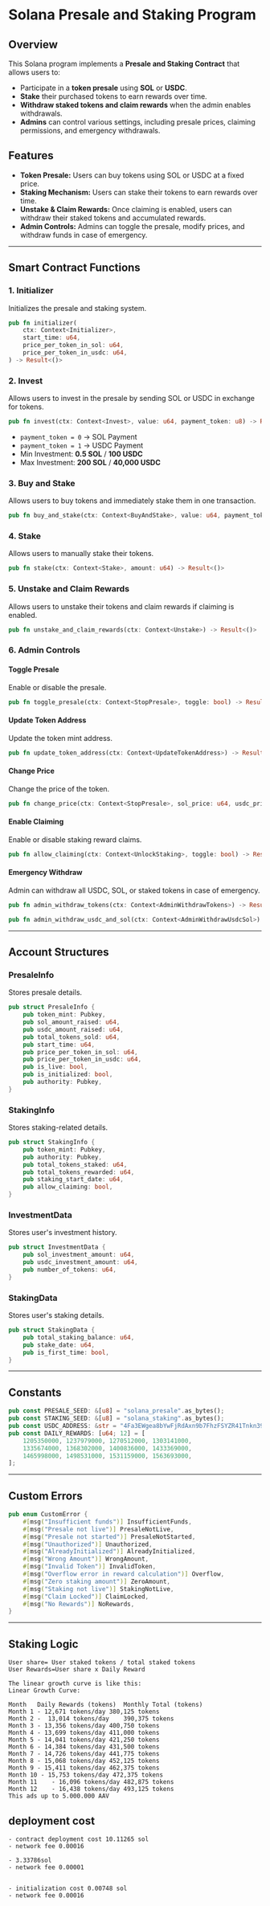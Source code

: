 # Solana Presale and Staking Program

## Overview
This Solana program implements a **Presale and Staking Contract** that allows users to:
- Participate in a **token presale** using **SOL** or **USDC**.
- **Stake** their purchased tokens to earn rewards over time.
- **Withdraw staked tokens and claim rewards** when the admin enables withdrawals.
- **Admins** can control various settings, including presale prices, claiming permissions, and emergency withdrawals.

## Features
- **Token Presale:** Users can buy tokens using SOL or USDC at a fixed price.
- **Staking Mechanism:** Users can stake their tokens to earn rewards over time.
- **Unstake & Claim Rewards:** Once claiming is enabled, users can withdraw their staked tokens and accumulated rewards.
- **Admin Controls:** Admins can toggle the presale, modify prices, and withdraw funds in case of emergency.

---

## Smart Contract Functions

### **1. Initializer**
Initializes the presale and staking system.
```rust
pub fn initializer(
    ctx: Context<Initializer>,
    start_time: u64,
    price_per_token_in_sol: u64,
    price_per_token_in_usdc: u64,
) -> Result<()>
```

### **2. Invest**
Allows users to invest in the presale by sending SOL or USDC in exchange for tokens.
```rust
pub fn invest(ctx: Context<Invest>, value: u64, payment_token: u8) -> Result<()>
```
- `payment_token = 0` → SOL Payment
- `payment_token = 1` → USDC Payment
- Min Investment: **0.5 SOL** / **100 USDC**
- Max Investment: **200 SOL** / **40,000 USDC**

### **3. Buy and Stake**
Allows users to buy tokens and immediately stake them in one transaction.
```rust
pub fn buy_and_stake(ctx: Context<BuyAndStake>, value: u64, payment_token: u8) -> Result<()>
```

### **4. Stake**
Allows users to manually stake their tokens.
```rust
pub fn stake(ctx: Context<Stake>, amount: u64) -> Result<()>
```

### **5. Unstake and Claim Rewards**
Allows users to unstake their tokens and claim rewards if claiming is enabled.
```rust
pub fn unstake_and_claim_rewards(ctx: Context<Unstake>) -> Result<()>
```

### **6. Admin Controls**
#### Toggle Presale
Enable or disable the presale.
```rust
pub fn toggle_presale(ctx: Context<StopPresale>, toggle: bool) -> Result<()>
```

#### Update Token Address
Update the token mint address.
```rust
pub fn update_token_address(ctx: Context<UpdateTokenAddress>) -> Result<()>
```

#### Change Price
Change the price of the token.
```rust
pub fn change_price(ctx: Context<StopPresale>, sol_price: u64, usdc_price: u64) -> Result<()>
```

#### Enable Claiming
Enable or disable staking reward claims.
```rust
pub fn allow_claiming(ctx: Context<UnlockStaking>, toggle: bool) -> Result<()>
```

#### Emergency Withdraw
Admin can withdraw all USDC, SOL, or staked tokens in case of emergency.
```rust
pub fn admin_withdraw_tokens(ctx: Context<AdminWithdrawTokens>) -> Result<()>
```
```rust
pub fn admin_withdraw_usdc_and_sol(ctx: Context<AdminWithdrawUsdcSol>) -> Result<()>
```

---

## Account Structures
### **PresaleInfo**
Stores presale details.
```rust
pub struct PresaleInfo {
    pub token_mint: Pubkey,
    pub sol_amount_raised: u64,
    pub usdc_amount_raised: u64,
    pub total_tokens_sold: u64,
    pub start_time: u64,
    pub price_per_token_in_sol: u64,
    pub price_per_token_in_usdc: u64,
    pub is_live: bool,
    pub is_initialized: bool,
    pub authority: Pubkey,
}
```

### **StakingInfo**
Stores staking-related details.
```rust
pub struct StakingInfo {
    pub token_mint: Pubkey,
    pub authority: Pubkey,
    pub total_tokens_staked: u64,
    pub total_tokens_rewarded: u64,
    pub staking_start_date: u64,
    pub allow_claiming: bool,
}
```

### **InvestmentData**
Stores user's investment history.
```rust
pub struct InvestmentData {
    pub sol_investment_amount: u64,
    pub usdc_investment_amount: u64,
    pub number_of_tokens: u64,
}
```

### **StakingData**
Stores user's staking details.
```rust
pub struct StakingData {
    pub total_staking_balance: u64,
    pub stake_date: u64,
    pub is_first_time: bool,
}
```

---

## Constants
```rust
pub const PRESALE_SEED: &[u8] = "solana_presale".as_bytes();
pub const STAKING_SEED: &[u8] = "solana_staking".as_bytes();
pub const USDC_ADDRESS: &str = "4Fa3EWgea8bYwFjRdAxn9b7FhzFSYZR41Tnkn39SvSLX";
pub const DAILY_REWARDS: [u64; 12] = [
    1205350000, 1237979000, 1270512000, 1303141000,
    1335674000, 1368302000, 1400836000, 1433369000,
    1465998000, 1498531000, 1531159000, 1563693000,
];
```

---

## Custom Errors
```rust
pub enum CustomError {
    #[msg("Insufficient funds")] InsufficientFunds,
    #[msg("Presale not live")] PresaleNotLive,
    #[msg("Presale not started")] PresaleNotStarted,
    #[msg("Unauthorized")] Unauthorized,
    #[msg("AlreadyInitialized")] AlreadyInitialized,
    #[msg("Wrong Amount")] WrongAmount,
    #[msg("Invalid Token")] InvalidToken,
    #[msg("Overflow error in reward calculation")] Overflow,
    #[msg("Zero staking amount")] ZeroAmount,
    #[msg("Staking not live")] StakingNotLive,
    #[msg("Claim Locked")] ClaimLocked,
    #[msg("No Rewards")] NoRewards,
}
```

---




## Staking Logic
```shell
User share= User staked tokens / total staked tokens
User Rewards=User share x Daily Reward

The linear growth curve is like this:
Linear Growth Curve:

Month	Daily Rewards (tokens)	Monthly Total (tokens)
Month 1	- 12,671 tokens/day	380,125 tokens
Month 2	-  13,014 tokens/day	390,375 tokens
Month 3	- 13,356 tokens/day	400,750 tokens
Month 4	- 13,699 tokens/day	411,000 tokens
Month 5	- 14,041 tokens/day	421,250 tokens
Month 6	- 14,384 tokens/day	431,500 tokens
Month 7	- 14,726 tokens/day	441,775 tokens
Month 8	- 15,068 tokens/day	452,125 tokens
Month 9	- 15,411 tokens/day 462,375 tokens
Month 10 - 15,753 tokens/day 472,375 tokens
Month 11	- 16,096 tokens/day	482,875 tokens
Month 12	- 16,438 tokens/day	493,125 tokens
This ads up to 5.000.000 AAV
```





## deployment cost
```shell
- contract deployment cost 10.11265 sol
- network fee 0.00016

- 3.33786sol
- network fee 0.00001


- initialization cost 0.00748 sol
- network fee 0.00016
```